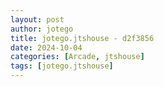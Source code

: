 ```yaml
---
layout: post
author: jotego
title: jotego.jtshouse - d2f3856
date: 2024-10-04
categories: [Arcade, jtshouse]
tags: [jotego.jtshouse]
---
```


